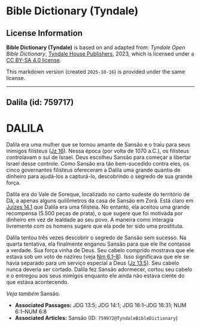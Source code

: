 # Bible Dictionary (Tyndale)

## License Information

**Bible Dictionary (Tyndale)** is based on and adapted from: _Tyndale Open Bible Dictionary_, [Tyndale House Publishers](https://tyndaleopenresources.com/), 2023, which is licensed under a [CC BY-SA 4.0 license](https://creativecommons.org/licenses/by-sa/4.0/legalcode.en).

This markdown version (created `2025-10-16`) is provided under the same license.



--------------------------------

## Dalila (id: 759717)

DALILA
======

Dalila era uma mulher que se tornou amante de Sansão e o traiu para seus inimigos filisteus ([Jz 16](https://ref.ly/Judg16:1-Judg16:31)). Nessa época (por volta de 1070 a.C.), os filisteus controlavam o sul de Israel. Deus escolheu Sansão para começar a libertar Israel desse controle. Como Sansão era tão bem\-sucedido contra eles, os cinco governantes filisteus ofereceram a Dalila uma grande quantia de dinheiro para ajudá\-los a capturá\-lo, descobrindo o segredo de sua grande força.

Dalila era do Vale de Soreque, localizado no canto sudeste do território de Dã, a apenas alguns quilômetros da casa de Sansão em Zorá. Está claro em [Juízes 14\.1](https://ref.ly/Judg14:1) que Dalila era uma filisteia. No entanto, ela aceitou uma grande recompensa (5\.500 peças de prata), o que sugere que foi motivada por dinheiro em vez de lealdade ao seu povo. A maneira como interagia livremente com os homens sugere que ela pode ter sido uma prostituta.

Dalila tentou três vezes descobrir o segredo de Sansão sem sucesso. Na quarta tentativa, ela finalmente enganou Sansão para que ele lhe contasse a verdade. Sua força vinha de Deus. Seu cabelo comprido mostrava que ele estava sob um voto de nazireu (veja [Nm 6\.1–8](https://ref.ly/Num6:1-Num6:8)). Isso significava que ele se havia separado para um serviço especial a Deus ([Jz 13\.5](https://ref.ly/Judg13:5)). Seu cabelo nunca deveria ser cortado. Dalila fez Sansão adormecer, cortou seu cabelo e o entregou aos seus inimigos enquanto ele ainda não estava ciente do que estava acontecendo.

*Veja também* Sansão.

* **Associated Passages:** JDG 13:5; JDG 14:1; JDG 16:1–JDG 16:31; NUM 6:1–NUM 6:8
* **Associated Articles:** Sansão (ID: `759972@TyndaleBibleDictionary`)

